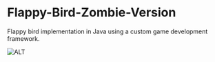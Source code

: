 # Flappy-Bird-Zombie-Version
Flappy bird implementation in Java using a custom game development framework. 

![ALT](https://lh5.ggpht.com/7F_I-e5x6VXLRK_P6Wcmf7pu4bYwvlWYnNu8t1m69rGmEeP1LeEWWowe7pCK3wm8NMI=h900)
